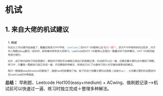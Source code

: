 # 机试

## 1. 来自大佬的机试建议
![alt text](图片/机试建议1.png)
**总结：** 早刷题、Leetcode Hot100(easy+medium) + ACwing、做刷题记录-->机试前可以快速过一遍、练习时独立完成＋整理多种解法。